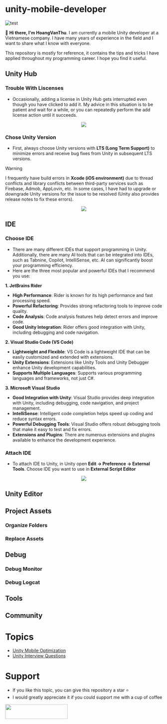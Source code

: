 # unity-mobile-developer

![test](https://github.com/GuardianOfGods/unity-mobile-developer/assets/52252046/23f0027f-91f7-4e1b-8dc6-d7891ee60c04)

👋 **Hi there, I'm HoangVanThu**. I am currently a mobile Unity developer at a Vietnamese company. I have many years of experience in the field and I want to share what I know with everyone. 

This repository is mostly for reference, it contains the tips and tricks I have applied throughout my programming career. I hope you find it useful.

## Unity Hub
### Trouble With Liscenses
- Occasionally, adding a license in Unity Hub gets interrupted even though you have clicked to add it. My advice in this situation is to be patient and wait for a while, or you can repeatedly perform the add license action until it succeeds.

<div align="center">
<img src="https://github.com/GuardianOfGods/unity-mobile-developer/assets/52252046/1f87bd2f-bee1-4b51-9d8e-1a2d2d360f0a">
</div>

### Chose Unity Version
- First, always choose Unity versions with **LTS (Long Term Support)** to minimize errors and receive bug fixes from Unity in subsequent LTS versions.

> [!WARNING] 
> I frequently have build errors in **Xcode (iOS environment)** due to thread conflicts and library conflicts between third-party services such as Firebase, Admob, AppLovin, etc. In some cases, I have had to upgrade or downgrade Unity versions for the issue to be resolved (Unity also provides release notes to fix these errors).

<div align="center">
<img src="https://github.com/GuardianOfGods/unity-mobile-developer/assets/52252046/e830998e-a1ba-4a2c-8dbe-ac1a75ffe809">
</div>

## IDE
### Choose IDE
- There are many different IDEs that support programming in Unity. Additionally, there are many AI tools that can be integrated into IDEs, such as Tabnine, Copilot, IntelliSense, etc. AI can significantly boost your programming efficiency.
- Here are the three most popular and powerful IDEs that I recommend you use:
  
**1. JetBrains Rider**
- **High Performance**: Rider is known for its high performance and fast processing speed.
- **Powerful Refactoring**: Provides strong refactoring tools to improve code quality.
- **Code Analysis**: Code analysis features help detect errors and improve code.
- **Good Unity Integration**: Rider offers good integration with Unity, including debugging and code navigation.
  
**2. Visual Studio Code (VS Code)**
- **Lightweight and Flexible**: VS Code is a lightweight IDE that can be easily customized and extended with extensions.
- **Unity Extensions**: Extensions like Unity Tools and Unity Debugger enhance Unity development capabilities.
- **Supports Multiple Languages**: Supports various programming languages and frameworks, not just C#.
  
**3. Microsoft Visual Studio**
- **Good Integration with Unity**: Visual Studio provides deep integration with Unity, including debugging, code navigation, and project management.
- **IntelliSense**: Intelligent code completion helps speed up coding and reduce syntax errors.
- **Powerful Debugging Tools**: Visual Studio offers robust debugging tools that make it easy to test and fix errors.
- **Extensions and Plugins**: There are numerous extensions and plugins available to enhance the development experience.

### Attach IDE

- To attach IDE to Unity, in Unity open **Edit -> Preference -> External Tools**. Choose IDE you want to use in **External Script Editor**

<div align="center">
<img src="https://github.com/GuardianOfGods/unity-mobile-developer/assets/52252046/e3972714-fda1-45d0-90bd-6fccba3e1634">
</div>

## Unity Editor

## Project Assets

### Organize Folders

### Replace Assets

## Debug
### Debug Monitor

### Debug Logcat

## Tools

## Community

# Topics
- [Unity Mobile Optimization](https://github.com/GuardianOfGods/unity-interview-questions)
- [Unity Interview Questions](https://github.com/GuardianOfGods/unity-interview-questions)

# Support
- If you like this topic, you can give this repository a star ⭐
- I would greatly appreciate it if you could support me with a cup of coffee
<a href="https://www.buymeacoffee.com/HoangVanThu">
  <img src="https://www.the3rdsequence.com/texturedb/images/donate/buymeacoffee.svg" width="200" height="47"/>
</a>
